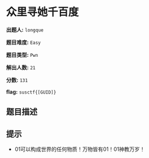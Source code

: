 # 众里寻她千百度

**出题人:** `longque`

**题目难度:** `Easy`

**题目类型:** `Pwn`

**解出人数:** `21`

**分数:** `131`

**flag:** `susctf{[GUID]}`

## 题目描述



## 提示

- 01可以构成世界的任何物质！万物皆有01！01神教万岁！

            